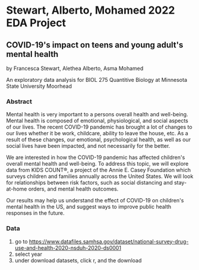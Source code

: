 # Stewart, Alberto, Mohamed 2022 EDA Project

## COVID-19's impact on teens and young adult's mental health

by Francesca Stewart, Alethea Alberto, Asma Mohamed

An exploratory data analysis for BIOL 275 Quantitive Biology at Minnesota State University Moorhead

### Abstract

Mental health is very important to a persons overall health and well-being. Mental health is composed of emotional, physiological, and social aspects of our lives. The recent COVID-19 pandemic has brought a lot of changes to our lives whether it be work, childcare, ability to leave the house, etc. As a result of these changes, our emotional, psychological health, as well as our social lives have been impacted, and not necessarily for the better. 

We are interested in how the COVID-19 pandemic has affected children's overall mental health and well-being. To address this topic, we will explore data from KIDS COUNT®, a project of the Annie E. Casey Foundation which surveys children and families annually across the United States. We will look for relationships between risk factors, such as social distancing and stay-at-home orders, and mental health outcomes.

Our results may help us understand the effect of COVID-19 on children's mental health in the US, and suggest ways to improve public health responses in the future.

### Data

1. go to https://www.datafiles.samhsa.gov/dataset/national-survey-drug-use-and-health-2020-nsduh-2020-ds0001 
2. select year
3. under download datasets, click r, and the download